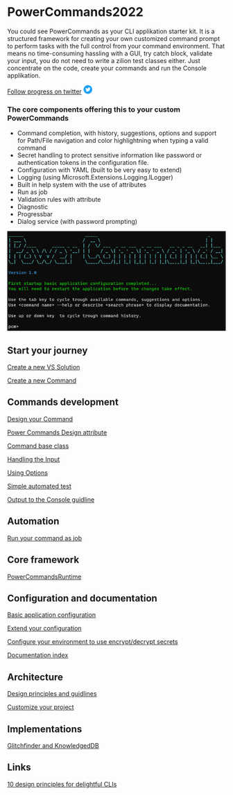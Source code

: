 # PowerCommands2022
You could see PowerCommands as your CLI applikation starter kit. It is a structured framework for creating your own customized command prompt to perform tasks with the full control from your command environment. That means no time-consuming hassling with a GUI, try catch block, validate your input, you do not need to write a zilion test classes either. Just concentrate on the code, create your commands and run the Console applikation.

[Follow progress on twitter](https://twitter.com/PowerCommands) <img src="https://github.com/PowerCommands/PowerCommands2022/blob/main/Docs/images/Twitter.png?raw=true" alt="drawing" width="20"/>

 ### The core components offering this to your custom PowerCommands
 - Command completion, with history, suggestions, options and support for Path/File navigation and color highlightning when typing a valid command
 - Secret handling to protect sensitive information like password or authentication tokens in the configuration file. 
 - Configuration with YAML (built to be very easy to extend)
 - Logging (using Microsoft.Extensions.Logging.ILogger)
 - Built in help system with the use of attributes
 - Run as job
 - Validation rules with attribute
 - Diagnostic  
 - Progressbar
 - Dialog service (with password prompting) 

 ![Alt text](Docs/images/startup.png?raw=true "Startup")

 ## Start your journey
[Create a new VS Solution](Docs/Create_new_%20project.md)

[Create a new Command](Docs/Create_new_command.md)

## Commands development
[Design your Command](Docs/Design_command.md)

[Power Commands Design attribute](Docs/PowerCommandDesignAttribute.md)

[Command base class](Docs/CommandBase.md)

[Handling the Input](Docs/Input.md)

[Using Options](Docs/Options.md)

[Simple automated test](Docs/Test.md)

[Output to the Console guidline](Docs/ConsoleOutput.md)

## Automation
[Run your command as job](Docs/Job.md)

## Core framework
[PowerCommandsRuntime](Docs/PowerCommandsRuntime.md)

## Configuration and documentation
[Basic application configuration](Docs/Configuration.md)

[Extend your configuration](Docs/ExtendYourConfiguration.md)

[Configure your environment to use encrypt/decrypt secrets](Docs/Secrets.md)

[Documentation index](Docs/DocumentationIndexDB.md)

## Architecture
[Design principles and guidlines](Docs/PowerCommands%20Design%20Principles%20And%20Guidlines.md)

[Customize your project](Docs/Customize.md)

## Implementations
[Glitchfinder and KnowledgedDB](Docs/Implementations.md)

## Links
[10 design principles for delightful CLIs](https://blog.developer.atlassian.com/10-design-principles-for-delightful-clis/)